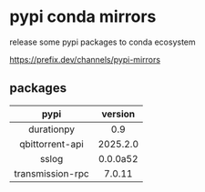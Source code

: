 # pypi conda mirrors

release some pypi packages to conda ecosystem

<https://prefix.dev/channels/pypi-mirrors>

## packages

|       pypi       | version  |
| :--------------: | :------: |
|    durationpy    |   0.9    |
| qbittorrent-api  | 2025.2.0 |
|      sslog       | 0.0.0a52 |
| transmission-rpc |  7.0.11  |
